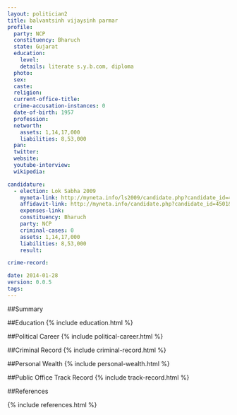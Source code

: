 ```yaml
---
layout: politician2
title: balvantsinh vijaysinh parmar
profile: 
  party: NCP
  constituency: Bharuch
  state: Gujarat
  education: 
    level: 
    details: literate s.y.b.com, diploma
  photo: 
  sex: 
  caste: 
  religion: 
  current-office-title: 
  crime-accusation-instances: 0
  date-of-birth: 1957
  profession: 
  networth: 
    assets: 1,14,17,000
    liabilities: 8,53,000
  pan: 
  twitter: 
  website: 
  youtube-interview: 
  wikipedia: 

candidature: 
  - election: Lok Sabha 2009
    myneta-link: http://myneta.info/ls2009/candidate.php?candidate_id=4501
    affidavit-link: http://myneta.info/candidate.php?candidate_id=4501&scan=original
    expenses-link: 
    constituency: Bharuch 
    party: NCP
    criminal-cases: 0
    assets: 1,14,17,000
    liabilities: 8,53,000
    result:  

crime-record: 

date: 2014-01-28
version: 0.0.5
tags: 
---
```

##Summary


##Education
{% include education.html %}


##Political Career
{% include political-career.html %}


##Criminal Record
{% include criminal-record.html %}


##Personal Wealth
{% include personal-wealth.html %}


##Public Office Track Record
{% include track-record.html %}


##References


{% include references.html %}